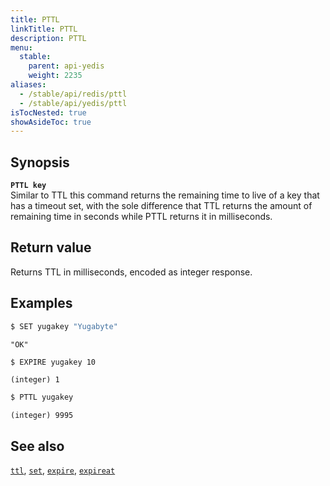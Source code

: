 ```yaml
---
title: PTTL
linkTitle: PTTL
description: PTTL
menu:
  stable:
    parent: api-yedis
    weight: 2235
aliases:
  - /stable/api/redis/pttl
  - /stable/api/yedis/pttl
isTocNested: true
showAsideToc: true
---
```


## Synopsis

<b>`PTTL key`</b><br>
Similar to TTL this command returns the remaining time to live of a key that has a timeout set, with the sole difference that TTL returns the amount of remaining time in seconds while PTTL returns it in milliseconds.

## Return value

Returns TTL in milliseconds, encoded as integer response.

## Examples

```sh
$ SET yugakey "Yugabyte"
```

```
"OK"
```

```sh
$ EXPIRE yugakey 10
```

```
(integer) 1
```

```sh
$ PTTL yugakey
```

```
(integer) 9995
```

## See also

[`ttl`](../ttl/), [`set`](../set/), [`expire`](../expire/), [`expireat`](../expireat/)
